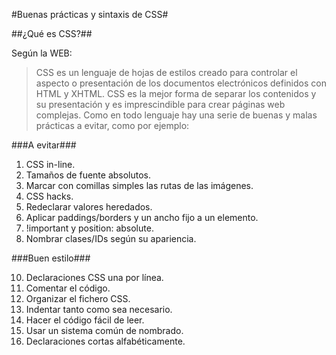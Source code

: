 #Buenas prácticas y sintaxis de CSS#

##¿Qué es CSS?##

Según la WEB:

> CSS es un lenguaje de hojas de estilos creado para controlar el aspecto o presentación de los documentos electrónicos definidos con HTML y XHTML. CSS es la mejor forma de separar los contenidos y su presentación y es imprescindible para crear páginas web complejas.
Como en todo lenguaje hay una serie de buenas y malas prácticas a evitar, como por ejemplo:

###A evitar###

1. CSS in-line.
2. Tamaños de fuente absolutos.
3. Marcar con comillas simples las rutas de las imágenes.
4. CSS hacks.
5. Redeclarar valores heredados.
6. Aplicar paddings/borders y un ancho fijo a un elemento.
7. !important y position: absolute.
8. Nombrar clases/IDs según su apariencia.

###Buen estilo###

10. Declaraciones CSS una por línea.
11. Comentar el código.
12. Organizar el fichero CSS.
13. Indentar tanto como sea necesario.
14. Hacer el código fácil de leer.
15. Usar un sistema común de nombrado.
16. Declaraciones cortas alfabéticamente.